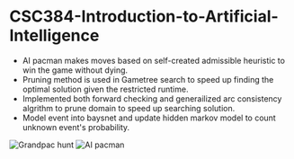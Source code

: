# CSC384-Introduction-to-Artificial-Intelligence

* AI pacman makes moves based on self-created admissible heuristic to win the game without dying.
* Pruning method is used in Gametree search to speed up finding the optimal solution given the restricted runtime.
* Implemented both forward checking and generailized arc consistency algrithm to prune domain to speed up searching solution.
* Model event into baysnet and update hidden markov model to count unknown event's probability.

![Grandpac hunt](https://donarthurzhang.files.wordpress.com/2017/11/busters.png?w=599)
![AI pacman](https://i.ytimg.com/vi/zHRlCSUe0Q0/maxresdefault.jpg)


